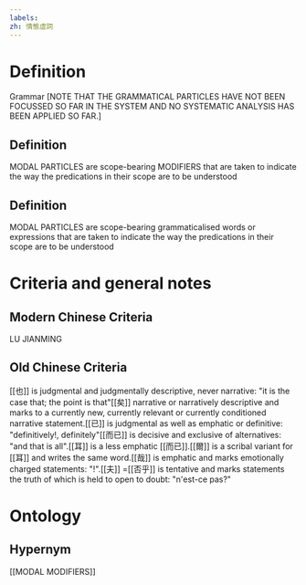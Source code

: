 ```yaml
---
labels: 
zh: 情態虛詞
---
```


# Definition
Grammar [NOTE THAT THE GRAMMATICAL PARTICLES HAVE NOT BEEN FOCUSSED SO FAR IN THE SYSTEM AND NO SYSTEMATIC ANALYSIS HAS BEEN APPLIED SO FAR.]
## Definition
MODAL PARTICLES are scope-bearing MODIFIERS that are taken to indicate the way the predications in their scope are to be understood
## Definition
MODAL PARTICLES are scope-bearing grammaticalised words or expressions that are taken to indicate the way the predications in their scope are to be understood
# Criteria and general notes
## Modern Chinese Criteria
LU JIANMING
## Old Chinese Criteria
[[也]] is judgmental and judgmentally descriptive, never narrative: "it is the case that; the point is that"[[矣]] narrative or narratively descriptive and marks to a currently new, currently relevant or currently conditioned narrative statement.[[已]] is judgmental as well as emphatic or definitive: "definitively!, definitely"[[而已]] is decisive and exclusive of alternatives: "and that is all".[[耳]] is a less emphatic [[而已]].[[爾]] is a scribal variant for [[耳]] and writes the same word.[[哉]] is emphatic and marks emotionally charged statements: "!".[[夫]] =[[否乎]] is tentative and marks statements the truth of which is held to open to doubt: "n'est-ce pas?"
# Ontology

## Hypernym
[[MODAL MODIFIERS]]
